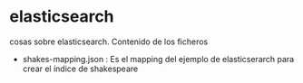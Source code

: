 # elasticsearch
cosas sobre elasticsearch. Contenido de los ficheros

- shakes-mapping.json : Es el mapping del ejemplo de elasticserarch para crear el índice de shakespeare

